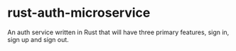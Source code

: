 # rust-auth-microservice
An auth service written in Rust that will have three primary features, sign in, sign up and sign out.
